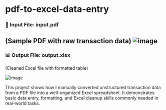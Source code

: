 # pdf-to-excel-data-entry
### 📄 Input File: input.pdf  
(Sample PDF with raw transaction data)
![image](https://github.com/user-attachments/assets/ed24fc7b-8c8c-4faf-9512-9f01e9c2a39f)
---
### 📊 Output File: output.xlsx  
(Cleaned Excel file with formatted table)

![image](https://github.com/user-attachments/assets/932f848e-958c-4ef2-9bec-06d6a9d2d8e6)

This project shows how I manually converted unstructured transaction data from a PDF file into a well-organized Excel spreadsheet. It demonstrates basic data entry, formatting, and Excel cleanup skills commonly needed in real-world tasks.
